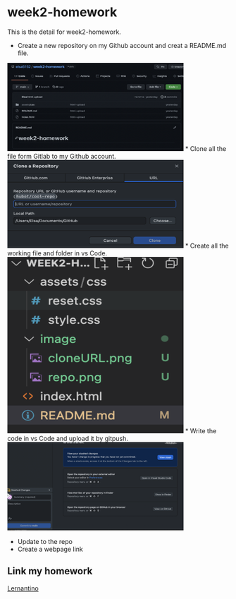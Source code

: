# week2-homework

This is the detail for week2-homework.

* Create a new repository on my Github account and creat a README.md file.
<img src="assets/image/repo.png" alt="repo.png" width="400" height="200">
* Clone all the file form Gitlab to my Github account.
<img src="assets/image/cloneURL.png" alt="cloneURL_image" width="400" height="200">
* Create all the working file and folder in vs Code.
<img src="assets/image/workingFile.png" alt="workingFile_image" width="400" height="400">
* Write the code in vs Code and upload it by gitpush.
<img src="./assets/image/upload-code.png" alt="upload-code.png" width="400" height="200">

* Update to the repo
* Create a webpage link

## Link my homework

[Lernantino]( https://elsa5152.github.io/week2-homework/)